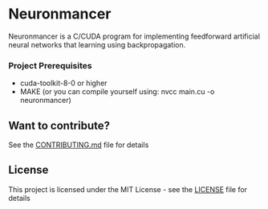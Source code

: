 # Neuronmancer
Neuronmancer is a C/CUDA program for implementing feedforward artificial neural networks that learning using backpropagation.

### Project Prerequisites
* cuda-toolkit-8-0 or higher
* MAKE (or you can compile yourself using: nvcc main.cu -o neuronmancer)

## Want to contribute?
See the [CONTRIBUTING.md](CONTRIBUTING.md) file for details

## License

This project is licensed under the MIT License - see the [LICENSE](LICENSE) file for details
